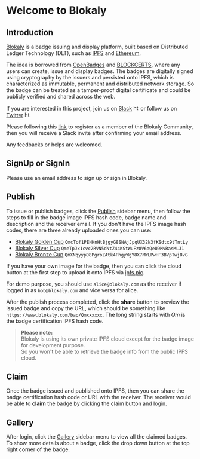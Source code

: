 # Welcome to Blokaly 

## Introduction

[Blokaly](https://www.blokaly.com) is a badge issuing and display platform, built based on Distributed Ledger Technology (DLT), such as [IPFS](https://ipfs.io/) and [Ethereum](https://www.ethereum.org/).

The idea is borrowed from [OpenBadges](https://openbadges.org/) and [BLOCKCERTS](http://www.blockcerts.org/), where any users can create, issue and display badges.
The badges are digitally signed using cryptography by the issuers and persisted onto IPFS, which is characterized as immutable, permanent and distributed network storage.
So the badge can be treated as a tamper-proof digital certificate and could be publicly verified and shared across the web.
  
If you are interested in this project, join us on [Slack](https://blokalyscope.slack.com) <img src="../../images/slack.png" alt="https://blokalyscope.slack.com" style="hight: 15px; width: 15px;"/> 
or follow us on [Twitter](https://twitter.com/blokaly) <img src="../../images/twitter.png" alt="https://twitter.com/blokaly" style="hight: 15px; width: 15px;"/> 

Please following this [link](https://www.blokaly.com/bao/QmQyyW1YaPz4N4ggnrSKuFwesbXNtgBLcBEB2BeXhMBvhF) to register as 
a member of the Blokaly Community, then you will receive a Slack invite after confirming your email address.

Any feedbacks or helps are welcomed.

## SignUp or SignIn

Please use an email address to sign up or sign in Blokaly.

## Publish

To issue or publish badges, click the [Publish](https://www.blokaly.com/publish) sidebar menu, then follow the steps to fill in the badge image IPFS hash code, badge name and description and the receiver email.
If you don't have the IPFS image hash codes, there are three already uploaded ones you can use:

- [Blokaly Golden Cup](https://gateway.ipfs.io/ipfs/QmcTof1PEHHnHtBjgyG8SNAjJpqUX32N3fKSdtx9tTntLy) `QmcTof1PEHHnHtBjgyG8SNAjJpqUX32N3fKSdtx9tTntLy`
- [Blokaly Silver Cup](https://gateway.ipfs.io/ipfs/QmeTpJx1cvc2RVN5dNtZ44KStWuFz8V6aQeU9MvRasMLJ1) `QmeTpJx1cvc2RVN5dNtZ44KStWuFz8V6aQeU9MvRasMLJ1`
- [Blokaly Bronze Cup](https://gateway.ipfs.io/ipfs/QmXNqyypD8PgroZAtk4FhgyWgY8X7NWLPwHF3BVpTwj8vG) `QmXNqyypD8PgroZAtk4FhgyWgY8X7NWLPwHF3BVpTwj8vG`

If you have your own image for the badge, then you can click the cloud button at the first step to upload it onto IPFS via [ipfs.pic](https://ipfs.pics/).

For demo purpose, you should use `alice@blokaly.com` as the receiver if logged in as `bob@blokaly.com` and vice versa for alice.
 
After the publish process completed, click the **share** button to preview the issued badge and copy the URL, which should be something like `https://www.blokaly.com/bao/Qmxxxxxx`.
The long string starts with _Qm_ is the badge certification IPFS hash code.

> **Please note:**<br/> 
> Blokaly is using its own private IPFS cloud except for the badge image for development purpose.<br/> 
> So you won't be able to retrieve the badge info from the public IPFS cloud. 
 
## Claim

Once the badge issued and published onto IPFS, then you can share the badge certification hash code or URL with the receiver.
The receiver would be able to **claim** the badge by clicking the claim button and login. 

## Gallery

After login, click the [Gallery](https://www.blokaly.com/gallery) sidebar menu to view all the claimed badges.
To show more details about a badge, click the drop down button at the top right corner of the badge.
